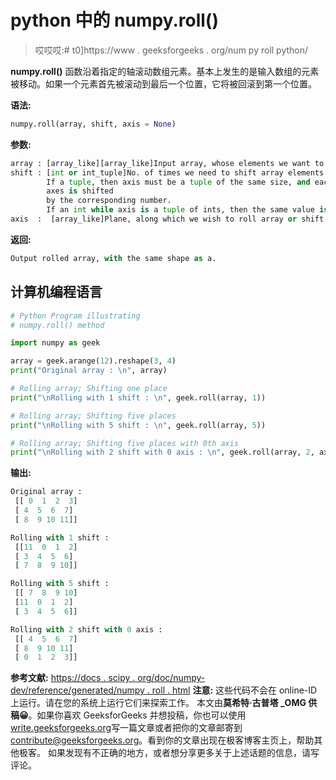 # python 中的 numpy.roll()

> 哎哎哎:# t0]https://www . geeksforgeeks . org/num py roll python/

**numpy.roll()** 函数沿着指定的轴滚动数组元素。基本上发生的是输入数组的元素被移动。如果一个元素首先被滚动到最后一个位置，它将被回滚到第一个位置。

**语法:**

```py
numpy.roll(array, shift, axis = None)
```

**参数:**

```py
array : [array_like][array_like]Input array, whose elements we want to roll
shift : [int or int_tuple]No. of times we need to shift array elements.
        If a tuple, then axis must be a tuple of the same size, and each of the given 
        axes is shifted
        by the corresponding number. 
        If an int while axis is a tuple of ints, then the same value is used for all given axes.
axis  :  [array_like]Plane, along which we wish to roll array or shift it's elements.
```

**返回:**

```py
Output rolled array, with the same shape as a.
```

## 计算机编程语言

```py
# Python Program illustrating
# numpy.roll() method

import numpy as geek

array = geek.arange(12).reshape(3, 4)
print("Original array : \n", array)

# Rolling array; Shifting one place
print("\nRolling with 1 shift : \n", geek.roll(array, 1))

# Rolling array; Shifting five places
print("\nRolling with 5 shift : \n", geek.roll(array, 5))

# Rolling array; Shifting five places with 0th axis
print("\nRolling with 2 shift with 0 axis : \n", geek.roll(array, 2, axis = 0))
```

**输出:**

```py
Original array : 
 [[ 0  1  2  3]
 [ 4  5  6  7]
 [ 8  9 10 11]]

Rolling with 1 shift : 
 [[11  0  1  2]
 [ 3  4  5  6]
 [ 7  8  9 10]]

Rolling with 5 shift : 
 [[ 7  8  9 10]
 [11  0  1  2]
 [ 3  4  5  6]]

Rolling with 2 shift with 0 axis : 
 [[ 4  5  6  7]
 [ 8  9 10 11]
 [ 0  1  2  3]]
```

**参考文献:**
[https://docs . scipy . org/doc/numpy-dev/reference/generated/numpy . roll . html](https://docs.scipy.org/doc/numpy-dev/reference/generated/numpy.roll.html)
**注意:**
这些代码不会在 online-ID 上运行。请在您的系统上运行它们来探索工作。
本文由**莫希特·古普塔 _OMG 供稿😀**。如果你喜欢 GeeksforGeeks 并想投稿，你也可以使用[write.geeksforgeeks.org](https://write.geeksforgeeks.org)写一篇文章或者把你的文章邮寄到 contribute@geeksforgeeks.org。看到你的文章出现在极客博客主页上，帮助其他极客。
如果发现有不正确的地方，或者想分享更多关于上述话题的信息，请写评论。